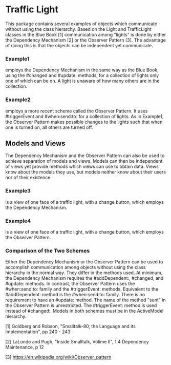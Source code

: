# Traffic Light
This package contains several examples of objects which communicate without using the class hierarchy. Based on the Light and TrafficLight classes in the Blue Book [1] communication among "lights" is done by either the Dependency Mechanism [2] or the Observer Pattern [3]. The advantage of doing this is that the objects can be independent yet communicate.

### Example1 
employs the Dependency Mechanism in the same way as the Blue Book, using the #changed and #update: methods, for a collection of lights only one of which can be on. A light is unaware of how many others are in the collection.

### Example2 
employs a more recent scheme called the Observer Pattern. It uses #triggerEvent and #when:send:to: for a collection of lights. As in Example1, the Observer Pattern makes possible changes to the lights such that when one is turned on, all others are turned off.

## Models and Views
The Dependency Mechanism and the Observer Pattern can also be used to achieve separation of models and views. Models can then be independent of views yet provide methods which views can use to obtain data. Views know about the models they use, but models neither know about their users nor of their existence.

### Example3 
is a view of one face of a traffic light, with a change button, which employs the Dependency Mechanism.

### Example4
is a view of one face of a traffic light, with a change button, which employs the Observer Pattern.

### Comparison of the Two Schemes
Either the Dependency Mechanism or the Observer Pattern can be used to accomplish communication among objects without using the class hierarchy in the normal way. They differ in the methods used. At minimum, the Dependency Mechanism requires the #addDependent:, #changed, and #update: methods. In contrast, the Observer Pattern uses the #when:send:to: family and the #triggerEvent: methods. Equivalent to the #addDependent: method is the #when:send:to: family. There is no requirement to have an #update: method. The name of the method "sent" in the Observer Pattern is unrestricted. The #triggerEvent: method is used instead of #changed:. Models in both schemes must be in the ActiveModel hierarchy.


[1] Goldberg and Robson, "Smalltalk-80, the Language and its Implementation", pp 240 - 243

[2] LaLonde and Pugh, "Inside Smalltalk, Volime II", 1.4 Dependency Maintenance, p 12

[3] https://en.wikipedia.org/wiki/Observer_pattern

